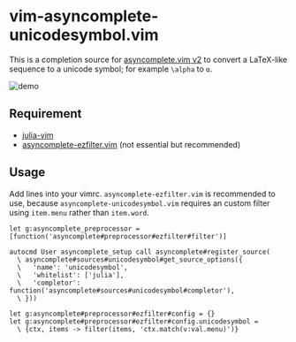 vim-asyncomplete-unicodesymbol.vim
==================================

This is a completion source for [asyncomplete.vim v2](https://github.com/prabirshrestha/asyncomplete.vim/pull/124) to convert a LaTeX-like sequence to a unicode symbol; for example `\alpha` to `α`.

![demo](https://imgur.com/GNOblmZ.gif)

## Requirement

 - [julia-vim](https://github.com/JuliaEditorSupport/julia-vim)
 - [asyncomplete-ezfilter.vim](https://github.com/machakann/asyncomplete-ezfilter.vim)  (not essential but recommended)

## Usage

Add lines into your vimrc. `asyncomplete-ezfilter.vim` is recommended to use, because `asyncomplete-unicodesymbol.vim` requires an custom filter using `item.menu` rather than `item.word`.

```vim
let g:asyncomplete_preprocessor = [function('asyncomplete#preprocessor#ezfilter#filter')]

autocmd User asyncomplete_setup call asyncomplete#register_source(
  \ asyncomplete#sources#unicodesymbol#get_source_options({
  \   'name': 'unicodesymbol',
  \   'whitelist': ['julia'],
  \   'completor': function('asyncomplete#sources#unicodesymbol#completor'),
  \ }))

let g:asyncomplete#preprocessor#ezfilter#config = {}
let g:asyncomplete#preprocessor#ezfilter#config.unicodesymbol =
  \ {ctx, items -> filter(items, 'ctx.match(v:val.menu)')}
```
